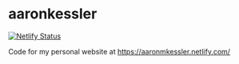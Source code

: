 # aaronkessler

[![Netlify Status](https://api.netlify.com/api/v1/badges/2148cd42-5653-438d-a7e3-6511e1c19b36/deploy-status)](https://app.netlify.com/sites/aaronmkessler/deploys)

Code for my personal website at https://aaronmkessler.netlify.com/
